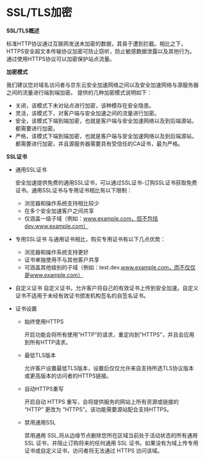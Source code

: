 
# SSL/TLS加密
**SSL/TLS概述**


标准HTTP协议通过互联网发送未加密的数据，其易于遭到拦截。相比之下，HTTPS安全超文本传输​​协议加密可防止窃听，防止敏感数据泄露以及其他行为。通过使用HTTPS协议可以加密保护站点流量。


**加密模式**


我们建议您对域名访问者与京东云安全加速网络之间以及安全加速网络与源服务器之间的流量进行端到端加密。
提供的几种加密模式说明如下：

- 关闭，该模式下未对站点进行加密，该种模存在安全隐患。
- 灵活，该模式下，对客户端与安全加速之间的流量进行加密。
- 安全，该模式下端到端加密，也就是客户端与安全加速网络以及到后端源站，都需要进行加密。
- 严格，该模式下端到端加密，也就是客户端与安全加速网络以及到后端源站，都需要进行加密，并且源服务器需要具有受信任的CA证书，最为严格。


**SSL证书**
- 通用SSL证书

   安全加速提供免费的通用SSL证书，可以通过SSL证书-订购SSL证书获取免费证书。通用SSL证书与专用证书相比有以下限制：
   - 浏览器和操作系统支持相比较少
   - 在多个安全加速客户之间共享
   - 仅涵盖一级子域（例如：www.example.com，但不包括dev.www.example.com）

- 专用SSL证书
  与通用证书相比，购买专用证书有以下几点优势：
   - 浏览器和操作系统支持更好
   - 证书单独使用不与其他客户共享
   - 可涵盖其他级别的子域（例如：test.dev.www.example.com，而不仅仅是www.example.com）


- 自定义证书
  自定义证书，允许客户将自己的有效证书上传到安全加速。自定义证书不适用于未经有效证书颁发机构签名的自签名证书。


- 证书设置

  - 始终使用HTTPS

    开启功能会将所有使用“HTTP”的请求，重定向到"HTTPS"，并且会应用到所有HTTP请求。

  - 最低TLS版本

    允许客户设置最低TLS版本，设置后仅仅允许来自支持所选TLS协议版本或更高版本的访问者的HTTPS链接。

  - 自动HTTPS重写

    开启自动 HTTPS 重写，会将提供服务的网站上所有资源或链接的 “HTTP” 更改为 “HTTPS”。该功能需要源站配合支持HTTPS。

  - 禁用通用SSL

    禁用通用 SSL,将从边缘节点删除您所在区域当前处于活动状态的所有通用 SSL 证书，并阻止订购将来的任何通用 SSL 证书。如果没有为域上传专用证书或自定义证书，访问者将无法通过 HTTPS 访问该域。
